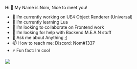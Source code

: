 Hi 👋 My Name is Nom, Nice to meet you!

- 🔭 I’m currently working on UE4 Object Renderer (Universal)
- 🌱 I’m currently learning Lua
- 👯 I’m looking to collaborate on Frontend work
- 🤔 I’m looking for help with Backend M.E.A.N stuff
- 💬 Ask me about Anything ;)
- 📫 How to reach me: Discord: Nom#1337
- ⚡ Fun fact: Im cool

![](https://github-readme-stats.vercel.app/api?username=Nom-Youtube&show_icons=true&theme=dark)

